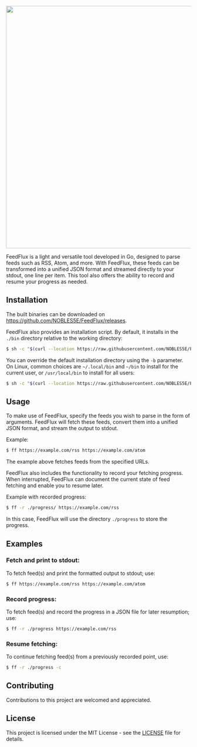 
<p align="center">
  <img width="660" src="https://github.com/NOBLES5E/FeedFlux/assets/18649508/18f680e8-9a5d-4001-b482-1c1e434c4c21">
</p>

FeedFlux is a light and versatile tool developed in Go, designed to parse feeds such as RSS, Atom, and more. With FeedFlux, these feeds can be transformed into a unified JSON format and streamed directly to your stdout, one line per item. This tool also offers the ability to record and resume your progress as needed.

## Installation

The built binaries can be downloaded on https://github.com/NOBLES5E/FeedFlux/releases. 

FeedFlux also provides an installation script. By default, it installs in the `./bin` directory relative to the working directory:

```sh
$ sh -c "$(curl --location https://raw.githubusercontent.com/NOBLES5E/FeedFlux/main/install.sh)" -- -d
```

You can override the default installation directory using the `-b` parameter. On Linux, common choices are `~/.local/bin` and `~/bin` to install for the current user, or `/usr/local/bin` to install for all users:

```sh
$ sh -c "$(curl --location https://raw.githubusercontent.com/NOBLES5E/FeedFlux/main/install.sh)" -- -d -b ~/.local/bin 
```

## Usage

To make use of FeedFlux, specify the feeds you wish to parse in the form of arguments. FeedFlux will fetch these feeds, convert them into a unified JSON format, and stream the output to stdout.

Example:

```sh
$ ff https://example.com/rss https://example.com/atom
```

The example above fetches feeds from the specified URLs.

FeedFlux also includes the functionality to record your fetching progress. When interrupted, FeedFlux can document the current state of feed fetching and enable you to resume later.

Example with recorded progress:

```sh
$ ff -r ./progress/ https://example.com/rss
```

In this case, FeedFlux will use the directory `./progress` to store the progress.

## Examples

### Fetch and print to stdout:

To fetch feed(s) and print the formatted output to stdout; use:

```sh
$ ff https://example.com/rss https://example.com/atom
```
### Record progress:

To fetch feed(s) and record the progress in a JSON file for later resumption; use:

```sh
$ ff -r ./progress https://example.com/rss
```
### Resume fetching:

To continue fetching feed(s) from a previously recorded point, use:

```sh
$ ff -r ./progress -c
```
## Contributing

Contributions to this project are welcomed and appreciated.

## License

This project is licensed under the MIT License - see the [LICENSE](LICENSE) file for details.
